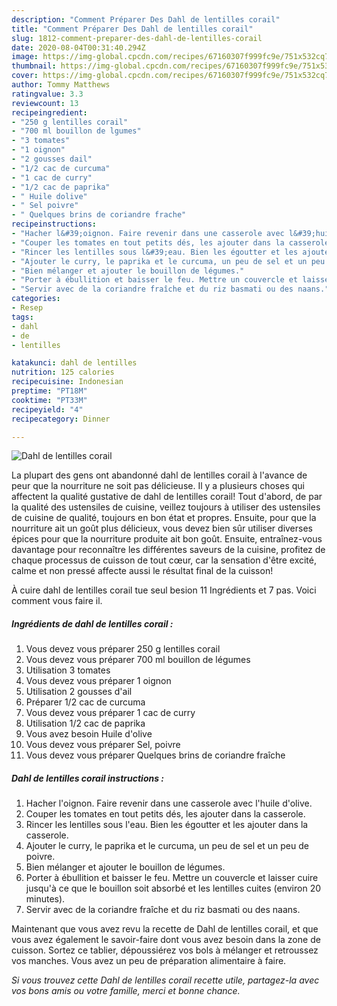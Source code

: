 ```yaml
---
description: "Comment Préparer Des Dahl de lentilles corail"
title: "Comment Préparer Des Dahl de lentilles corail"
slug: 1812-comment-preparer-des-dahl-de-lentilles-corail
date: 2020-08-04T00:31:40.294Z
image: https://img-global.cpcdn.com/recipes/67160307f999fc9e/751x532cq70/dahl-de-lentilles-corail-photo-principale-de-la-recette.jpg
thumbnail: https://img-global.cpcdn.com/recipes/67160307f999fc9e/751x532cq70/dahl-de-lentilles-corail-photo-principale-de-la-recette.jpg
cover: https://img-global.cpcdn.com/recipes/67160307f999fc9e/751x532cq70/dahl-de-lentilles-corail-photo-principale-de-la-recette.jpg
author: Tommy Matthews
ratingvalue: 3.3
reviewcount: 13
recipeingredient:
- "250 g lentilles corail"
- "700 ml bouillon de lgumes"
- "3 tomates"
- "1 oignon"
- "2 gousses dail"
- "1/2 cac de curcuma"
- "1 cac de curry"
- "1/2 cac de paprika"
- " Huile dolive"
- " Sel poivre"
- " Quelques brins de coriandre frache"
recipeinstructions:
- "Hacher l&#39;oignon. Faire revenir dans une casserole avec l&#39;huile d&#39;olive."
- "Couper les tomates en tout petits dés, les ajouter dans la casserole."
- "Rincer les lentilles sous l&#39;eau. Bien les égoutter et les ajouter dans la casserole."
- "Ajouter le curry, le paprika et le curcuma, un peu de sel et un peu de poivre."
- "Bien mélanger et ajouter le bouillon de légumes."
- "Porter à ébullition et baisser le feu. Mettre un couvercle et laisser cuire jusqu&#39;à ce que le bouillon soit absorbé et les lentilles cuites (environ 20 minutes)."
- "Servir avec de la coriandre fraîche et du riz basmati ou des naans."
categories:
- Resep
tags:
- dahl
- de
- lentilles

katakunci: dahl de lentilles 
nutrition: 125 calories
recipecuisine: Indonesian
preptime: "PT18M"
cooktime: "PT33M"
recipeyield: "4"
recipecategory: Dinner

---
```



![Dahl de lentilles corail](https://img-global.cpcdn.com/recipes/67160307f999fc9e/751x532cq70/dahl-de-lentilles-corail-photo-principale-de-la-recette.jpg)

La plupart des gens ont abandonné dahl de lentilles corail à l'avance de peur que la nourriture ne soit pas délicieuse. Il y a plusieurs choses qui affectent la qualité gustative de dahl de lentilles corail! Tout d'abord, de par la qualité des ustensiles de cuisine, veillez toujours à utiliser des ustensiles de cuisine de qualité, toujours en bon état et propres. Ensuite, pour que la nourriture ait un goût plus délicieux, vous devez bien sûr utiliser diverses épices pour que la nourriture produite ait bon goût. Ensuite, entraînez-vous davantage pour reconnaître les différentes saveurs de la cuisine, profitez de chaque processus de cuisson de tout cœur, car la sensation d'être excité, calme et non pressé affecte aussi le résultat final de la cuisson!

<!--inarticleads1-->

À cuire dahl de lentilles corail tue seul besion 11 Ingrédients et 7 pas. Voici comment vous faire il.

##### Ingrédients de dahl de lentilles corail :

1. Vous devez vous préparer 250 g lentilles corail
1. Vous devez vous préparer 700 ml bouillon de légumes
1. Utilisation 3 tomates
1. Vous devez vous préparer 1 oignon
1. Utilisation 2 gousses d&#39;ail
1. Préparer 1/2 cac de curcuma
1. Vous devez vous préparer 1 cac de curry
1. Utilisation 1/2 cac de paprika
1. Vous avez besoin  Huile d&#39;olive
1. Vous devez vous préparer  Sel, poivre
1. Vous devez vous préparer  Quelques brins de coriandre fraîche




<!--inarticleads2-->

##### Dahl de lentilles corail instructions :

1. Hacher l&#39;oignon. Faire revenir dans une casserole avec l&#39;huile d&#39;olive.
1. Couper les tomates en tout petits dés, les ajouter dans la casserole.
1. Rincer les lentilles sous l&#39;eau. Bien les égoutter et les ajouter dans la casserole.
1. Ajouter le curry, le paprika et le curcuma, un peu de sel et un peu de poivre.
1. Bien mélanger et ajouter le bouillon de légumes.
1. Porter à ébullition et baisser le feu. Mettre un couvercle et laisser cuire jusqu&#39;à ce que le bouillon soit absorbé et les lentilles cuites (environ 20 minutes).
1. Servir avec de la coriandre fraîche et du riz basmati ou des naans.




<!--inarticleads1-->

<p>
Maintenant que vous avez revu la recette de Dahl de lentilles corail, et que vous avez également le savoir-faire dont vous avez besoin dans la zone de cuisson. Sortez ce tablier, dépoussiérez vos bols à mélanger et retroussez vos manches. Vous avez un peu de préparation alimentaire à faire.
</p>

<p>
<i>Si vous trouvez cette Dahl de lentilles corail recette utile, partagez-la avec vos bons amis ou votre famille, merci et bonne chance.</i>
</p>

